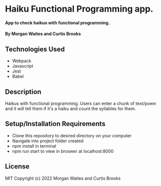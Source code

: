 # Haiku Functional Programming app.

#### App to check haikus with functional programming.

#### By Morgan Waites and Curtis Brooks

## Technologies Used

* Webpack
* Javascript
* Jest
* Babel

## Description

Haikus with functional programming. Users can enter a chunk of text/poem and it will tell them if it's a haiku and count the syllables for them.

## Setup/Installation Requirements

* Clone this repository to desired directory on your computer
* Navigate into project folder created
* npm install in terminal
* npm run start to view in broswer at localhost:8000

## License
MIT Copyright (c) 2022 Morgan Waites and Curtis Brooks
